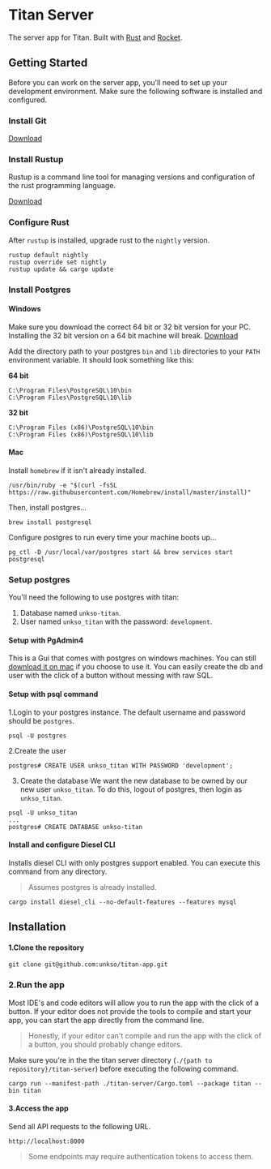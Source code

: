 #  Titan Server
The server app for Titan. Built with [Rust](https://www.rust-lang.org/en-US) and [Rocket](https://rocket.rs).

## Getting Started
Before you can work on the server app, you'll need to set up your development environment. Make sure the following software is installed and configured.

### Install Git

[Download](https://git-scm.com/downloads)

### Install Rustup

Rustup is a command line tool for managing versions and configuration of the rust programming language.

[Download](https://rustup.rs)

### Configure Rust
After `rustup` is installed, upgrade rust to the `nightly` version.

```
rustup default nightly
rustup override set nightly
rustup update && cargo update
```

### Install Postgres

#### Windows
Make sure you download the correct 64 bit or 32 bit version for your PC. Installing the 32 bit version on a 64 bit machine will break.
[Download](https://www.postgresql.org/download/windows/)

Add the directory path to your postgres `bin` and `lib` directories to your `PATH` environment variable. It should look something like this:

**64 bit**
```
C:\Program Files\PostgreSQL\10\bin
C:\Program Files\PostgreSQL\10\lib
```

**32 bit**
```
C:\Program Files (x86)\PostgreSQL\10\bin
C:\Program Files (x86)\PostgreSQL\10\lib
```

#### Mac

Install `homebrew` if it isn't already installed.

```
/usr/bin/ruby -e "$(curl -fsSL https://raw.githubusercontent.com/Homebrew/install/master/install)"
```

Then, install postgres...
```
brew install postgresql
```

Configure postgres to run every time your machine boots up...

```
pg_ctl -D /usr/local/var/postgres start && brew services start postgresql
```

### Setup postgres
You'll need the following to use postgres with titan:

1. Database named `unkso-titan`.
2. User named `unkso_titan` with the password: `development`.

#### Setup with PgAdmin4
This is a Gui that comes with postgres on windows machines. You can still [download it on mac](https://www.pgadmin.org/download/pgadmin-4-macos/) if you choose to use it. You can easily create the db and user with the click of a button without messing with raw SQL.

#### Setup with psql command

1.Login to your postgres instance. The default username and password should be `postgres`.

```
psql -U postgres
```

2.Create the user

```
postgres# CREATE USER unkso_titan WITH PASSWORD 'development';
```

3. Create the database
We want the new database to be owned by our new user `unkso_titan`. To do this, logout of postgres, then login as `unkso_titan`.
```
psql -U unkso_titan
...
postgres# CREATE DATABASE unkso-titan
```

#### Install and configure Diesel CLI
Installs diesel CLI with only postgres support enabled. You can execute this command from any directory.

> Assumes postgres is already installed.

```
cargo install diesel_cli --no-default-features --features mysql
```

## Installation

#### 1.Clone the repository
```
git clone git@github.com:unkso/titan-app.git
```

### 2.Run the app
Most IDE's and code editors will allow you to run the app with the click of a button. If your editor does not provide the tools to compile and start your app, you can start the app directly from the command line.

> Honestly, if your editor can't compile and run the app with the click of a button, you should probably change editors.

Make sure you're in the the titan server directory (`./{path to repository}/titan-server`) before executing the following command.

```
cargo run --manifest-path ./titan-server/Cargo.toml --package titan --bin titan
```

#### 3.Access the app
Send all API requests to the following URL.

```
http://localhost:8000
```

> Some endpoints may require authentication tokens to access them.
